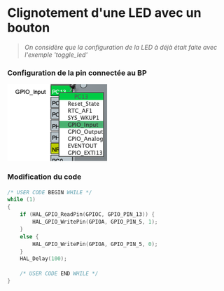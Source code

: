 # Clignotement d'une LED avec un bouton

> *On considère que la configuration de la LED à déjà était faite avec l'exemple 'toggle_led'*


### Configuration de la pin connectée au BP
![](./img/PC13.png)

### Modification du code
```c
/* USER CODE BEGIN WHILE */
while (1)
{
    if (HAL_GPIO_ReadPin(GPIOC, GPIO_PIN_13)) {
        HAL_GPIO_WritePin(GPIOA, GPIO_PIN_5, 1);
    }
    else {
        HAL_GPIO_WritePin(GPIOA, GPIO_PIN_5, 0);
    }
    HAL_Delay(100);

    /* USER CODE END WHILE */
}
```
